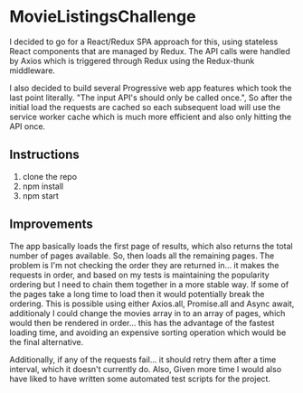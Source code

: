# MovieListingsChallenge

I decided to go for a React/Redux SPA approach for this, using stateless React components that are managed by Redux. The API calls were handled by Axios which is triggered through Redux using the Redux-thunk middleware.

I also decided to build several Progressive web app features which took the last point literally. "The input API's should only be called once.", So after the initial load the requests are cached so each subsequent load will use the service worker cache which is much more efficient and also only hitting the API once.

## Instructions

1.  clone the repo
2.  npm install
3.  npm start

## Improvements

The app basically loads the first page of results, which also returns the total number of pages available. So, then loads all the remaining pages. The problem is I'm not checking the order they are returned in... it makes the requests in order, and based on my tests is maintaining the popularity ordering but I need to chain them together in a more stable way. If some of the pages take a long time to load then it would potentially break the ordering. This is possible using either Axios.all, Promise.all and Async await, additionaly I could change the movies array in to an array of pages, which would then be rendered in order... this has the advantage of the fastest loading time, and avoiding an expensive sorting operation which would be the final alternative.

Additionally, if any of the requests fail... it should retry them after a time interval, which it doesn't currently do. Also, Given more time I would also have liked to have written some automated test scripts for the project.
